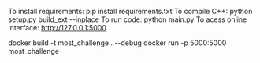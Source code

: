 To install requirements:
pip install requirements.txt
To compile C++:
python setup.py build_ext --inplace
To run code:
python main.py
To acess online interface:
http://127.0.0.1:5000


docker build -t most_challenge . --debug
docker run -p 5000:5000 most_challenge
